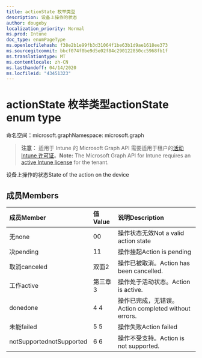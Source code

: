 ```yaml
---
title: actionState 枚举类型
description: 设备上操作的状态
author: dougeby
localization_priority: Normal
ms.prod: Intune
doc_type: enumPageType
ms.openlocfilehash: f38e2b1e99fb3d31064f1be63b1d9ae1618ee373
ms.sourcegitcommit: bbcf074f0be9d5e02f84c290122850cc5968fb1f
ms.translationtype: MT
ms.contentlocale: zh-CN
ms.lasthandoff: 04/14/2020
ms.locfileid: "43451323"
---
```

# <a name="actionstate-enum-type"></a><span data-ttu-id="f7ff8-103">actionState 枚举类型</span><span class="sxs-lookup"><span data-stu-id="f7ff8-103">actionState enum type</span></span>

<span data-ttu-id="f7ff8-104">命名空间：microsoft.graph</span><span class="sxs-lookup"><span data-stu-id="f7ff8-104">Namespace: microsoft.graph</span></span>

> <span data-ttu-id="f7ff8-105">**注意：** 适用于 Intune 的 Microsoft Graph API 需要适用于租户的[活动 Intune 许可证](https://go.microsoft.com/fwlink/?linkid=839381)。</span><span class="sxs-lookup"><span data-stu-id="f7ff8-105">**Note:** The Microsoft Graph API for Intune requires an [active Intune license](https://go.microsoft.com/fwlink/?linkid=839381) for the tenant.</span></span>

<span data-ttu-id="f7ff8-106">设备上操作的状态</span><span class="sxs-lookup"><span data-stu-id="f7ff8-106">State of the action on the device</span></span>

## <a name="members"></a><span data-ttu-id="f7ff8-107">成员</span><span class="sxs-lookup"><span data-stu-id="f7ff8-107">Members</span></span>
|<span data-ttu-id="f7ff8-108">成员</span><span class="sxs-lookup"><span data-stu-id="f7ff8-108">Member</span></span>|<span data-ttu-id="f7ff8-109">值</span><span class="sxs-lookup"><span data-stu-id="f7ff8-109">Value</span></span>|<span data-ttu-id="f7ff8-110">说明</span><span class="sxs-lookup"><span data-stu-id="f7ff8-110">Description</span></span>|
|:---|:---|:---|
|<span data-ttu-id="f7ff8-111">无</span><span class="sxs-lookup"><span data-stu-id="f7ff8-111">none</span></span>|<span data-ttu-id="f7ff8-112">0</span><span class="sxs-lookup"><span data-stu-id="f7ff8-112">0</span></span>|<span data-ttu-id="f7ff8-113">操作状态无效</span><span class="sxs-lookup"><span data-stu-id="f7ff8-113">Not a valid action state</span></span>|
|<span data-ttu-id="f7ff8-114">决</span><span class="sxs-lookup"><span data-stu-id="f7ff8-114">pending</span></span>|<span data-ttu-id="f7ff8-115">1</span><span class="sxs-lookup"><span data-stu-id="f7ff8-115">1</span></span>|<span data-ttu-id="f7ff8-116">操作挂起</span><span class="sxs-lookup"><span data-stu-id="f7ff8-116">Action is pending</span></span>|
|<span data-ttu-id="f7ff8-117">取消</span><span class="sxs-lookup"><span data-stu-id="f7ff8-117">canceled</span></span>|<span data-ttu-id="f7ff8-118">双面</span><span class="sxs-lookup"><span data-stu-id="f7ff8-118">2</span></span>|<span data-ttu-id="f7ff8-119">操作已被取消。</span><span class="sxs-lookup"><span data-stu-id="f7ff8-119">Action has been cancelled.</span></span>|
|<span data-ttu-id="f7ff8-120">工作</span><span class="sxs-lookup"><span data-stu-id="f7ff8-120">active</span></span>|<span data-ttu-id="f7ff8-121">第三章</span><span class="sxs-lookup"><span data-stu-id="f7ff8-121">3</span></span>|<span data-ttu-id="f7ff8-122">操作处于活动状态。</span><span class="sxs-lookup"><span data-stu-id="f7ff8-122">Action is active.</span></span>|
|<span data-ttu-id="f7ff8-123">done</span><span class="sxs-lookup"><span data-stu-id="f7ff8-123">done</span></span>|<span data-ttu-id="f7ff8-124">4 </span><span class="sxs-lookup"><span data-stu-id="f7ff8-124">4</span></span>|<span data-ttu-id="f7ff8-125">操作已完成，无错误。</span><span class="sxs-lookup"><span data-stu-id="f7ff8-125">Action completed without errors.</span></span>|
|<span data-ttu-id="f7ff8-126">未能</span><span class="sxs-lookup"><span data-stu-id="f7ff8-126">failed</span></span>|<span data-ttu-id="f7ff8-127">5 </span><span class="sxs-lookup"><span data-stu-id="f7ff8-127">5</span></span>|<span data-ttu-id="f7ff8-128">操作失败</span><span class="sxs-lookup"><span data-stu-id="f7ff8-128">Action failed</span></span>|
|<span data-ttu-id="f7ff8-129">notSupported</span><span class="sxs-lookup"><span data-stu-id="f7ff8-129">notSupported</span></span>|<span data-ttu-id="f7ff8-130">6 </span><span class="sxs-lookup"><span data-stu-id="f7ff8-130">6</span></span>|<span data-ttu-id="f7ff8-131">操作不受支持。</span><span class="sxs-lookup"><span data-stu-id="f7ff8-131">Action is not supported.</span></span>|







